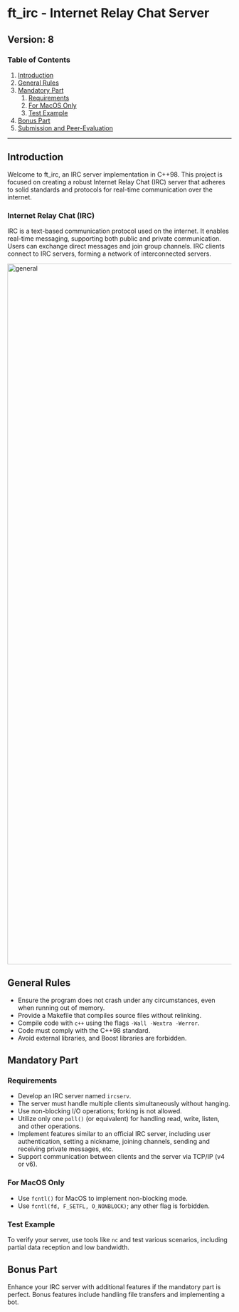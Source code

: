# ft_irc - Internet Relay Chat Server

## Version: 8

### Table of Contents
1. [Introduction](#introduction)
2. [General Rules](#general-rules)
3. [Mandatory Part](#mandatory-part)
    1. [Requirements](#requirements)
    2. [For MacOS Only](#for-macos-only)
    3. [Test Example](#test-example)
4. [Bonus Part](#bonus-part)
5. [Submission and Peer-Evaluation](#submission-and-peer-evaluation)

---

## Introduction
Welcome to ft_irc, an IRC server implementation in C++98. This project is focused on creating a robust Internet Relay Chat (IRC) server that adheres to solid standards and protocols for real-time communication over the internet.
 
### Internet Relay Chat (IRC)
IRC is a text-based communication protocol used on the internet. It enables real-time messaging, supporting both public and private communication. Users can exchange direct messages and join group channels. IRC clients connect to IRC servers, forming a network of interconnected servers.

<img width="1574" alt="general" src="https://github.com/aliBenhenia/internetRelayChat/assets/95689141/798bfb1d-749c-4832-a9d5-5adb24c29674">

## General Rules
- Ensure the program does not crash under any circumstances, even when running out of memory.
- Provide a Makefile that compiles source files without relinking.
- Compile code with `c++` using the flags `-Wall -Wextra -Werror`.
- Code must comply with the C++98 standard.
- Avoid external libraries, and Boost libraries are forbidden.

## Mandatory Part
### Requirements
- Develop an IRC server named `ircserv`.
- The server must handle multiple clients simultaneously without hanging.
- Use non-blocking I/O operations; forking is not allowed.
- Utilize only one `poll()` (or equivalent) for handling read, write, listen, and other operations.
- Implement features similar to an official IRC server, including user authentication, setting a nickname, joining channels, sending and receiving private messages, etc.
- Support communication between clients and the server via TCP/IP (v4 or v6).

### For MacOS Only
- Use `fcntl()` for MacOS to implement non-blocking mode.
- Use `fcntl(fd, F_SETFL, O_NONBLOCK)`; any other flag is forbidden.

### Test Example
To verify your server, use tools like `nc` and test various scenarios, including partial data reception and low bandwidth.

## Bonus Part
Enhance your IRC server with additional features if the mandatory part is perfect. Bonus features include handling file transfers and implementing a bot.


